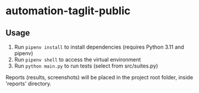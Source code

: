 # automation-taglit-public

## Usage
1. Run `pipenv install` to install dependencies (requires Python 3.11 and pipenv)
2. Run `pipenv shell` to access the virtual environment
3. Run `python main.py` to run tests (select from src/suites.py)

Reports (results, screenshots) will be placed in the project root folder, inside 'reports' directory.
